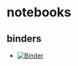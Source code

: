 # notebooks

## binders
- [![Binder](https://mybinder.org/badge_logo.svg)](https://mybinder.org/v2/gh/micha2718l/notebooks/master?filepath=firstPython_examples.ipynb)
